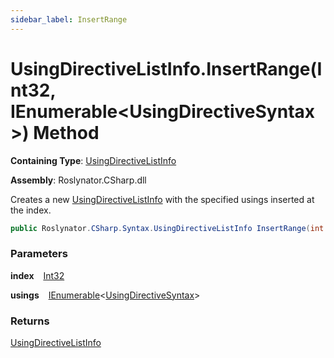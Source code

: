 ```yaml
---
sidebar_label: InsertRange
---
```


# UsingDirectiveListInfo\.InsertRange\(Int32, IEnumerable&lt;UsingDirectiveSyntax&gt;\) Method

**Containing Type**: [UsingDirectiveListInfo](../index.md)

**Assembly**: Roslynator\.CSharp\.dll

  
Creates a new [UsingDirectiveListInfo](../index.md) with the specified usings inserted at the index\.

```csharp
public Roslynator.CSharp.Syntax.UsingDirectiveListInfo InsertRange(int index, System.Collections.Generic.IEnumerable<Microsoft.CodeAnalysis.CSharp.Syntax.UsingDirectiveSyntax> usings)
```

### Parameters

**index** &ensp; [Int32](https://docs.microsoft.com/en-us/dotnet/api/system.int32)

**usings** &ensp; [IEnumerable](https://docs.microsoft.com/en-us/dotnet/api/system.collections.generic.ienumerable-1)&lt;[UsingDirectiveSyntax](https://docs.microsoft.com/en-us/dotnet/api/microsoft.codeanalysis.csharp.syntax.usingdirectivesyntax)&gt;

### Returns

[UsingDirectiveListInfo](../index.md)

